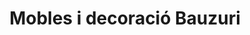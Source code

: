 ---
title: "Mobles i decoració Bauzuri"
url: /barcelona/mobles-i-decoracio-bauzuri/
shop: muebles
---